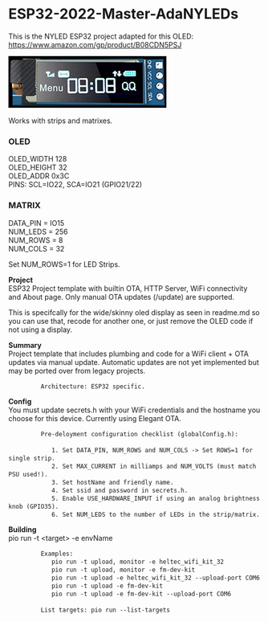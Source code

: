 # ESP32-2022-Master-AdaNYLEDs 
This is the NYLED ESP32 project adapted for this OLED: https://www.amazon.com/gp/product/B08CDN5PSJ

![image info](./assets/oled.png) 

Works with strips and matrixes.  

### OLED 
 OLED_WIDTH 128  
 OLED_HEIGHT 32  
 OLED_ADDR 0x3C  
 PINS: SCL=IO22, SCA=IO21 (GPIO21/22)   

### MATRIX 
DATA_PIN = IO15  
NUM_LEDS = 256  
NUM_ROWS = 8  
NUM_COLS = 32  

Set NUM_ROWS=1 for LED Strips.

 **Project**  
 ESP32 Project template with builtin OTA, HTTP Server, WiFi connectivity and About page. Only manual OTA updates (/update) are supported.

 This is specifcally for the wide/skinny oled display as seen in readme.md so you can use that, recode for another one, or just remove the OLED code if not using a display.

             
  **Summary**   
  Project template that includes plumbing and code for a WiFi client + OTA updates via manual update. Automatic updates are not yet implemented but may be ported over from legacy projects.

             Architecture: ESP32 specific.
            
  **Config**    
  You must update secrets.h with your WiFi credentials and the hostname you choose for this device. Currently using Elegant OTA.

             Pre-deloyment configuration checklist (globalConfig.h):
             
                1. Set DATA_PIN, NUM_ROWS and NUM_COLS -> Set ROWS=1 for single strip.
                2. Set MAX_CURRENT in milliamps and NUM_VOLTS (must match PSU used!).
                3. Set hostName and friendly name. 
                4. Set ssid and password in secrets.h.
                5. Enable USE_HARDWARE_INPUT if using an analog brightness knob (GPIO35).
                6. Set NUM_LEDS to the number of LEDs in the strip/matrix.

  **Building**  
  pio run -t \<target> -e envName

             Examples:
                pio run -t upload, monitor -e heltec_wifi_kit_32
                pio run -t upload, monitor -e fm-dev-kit
                pio run -t upload -e heltec_wifi_kit_32 --upload-port COM6
                pio run -t upload -e fm-dev-kit
                pio run -t upload -e fm-dev-kit --upload-port COM6

             List targets: pio run --list-targets
